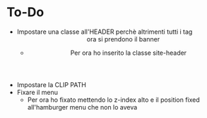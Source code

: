 # To-Do

* Impostare una classe all'HEADER perchè altrimenti tutti i tag <header> ora si prendono il banner
  - Per ora ho inserito la classe site-header
* Impostare la CLIP PATH
* Fixare il menu
  - Per ora ho fixato mettendo lo z-index alto e il position fixed all'hamburger menu che non lo aveva